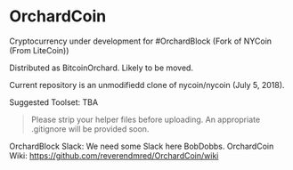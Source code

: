 # OrchardCoin
Cryptocurrency under development for #OrchardBlock (Fork of NYCoin (From LiteCoin))

Distributed as BitcoinOrchard.  Likely to be moved.

Current repository is an unmodifiedd clone of nycoin/nycoin (July 5, 2018).

Suggested Toolset:  TBA
  >Please strip your helper files before uploading.  An appropriate .gitignore will be provided soon.
  
  
  
  
  OrchardBlock Slack:  We need some Slack here BobDobbs.
  OrchardCoin Wiki:  https://github.com/reverendmred/OrchardCoin/wiki
  
  
